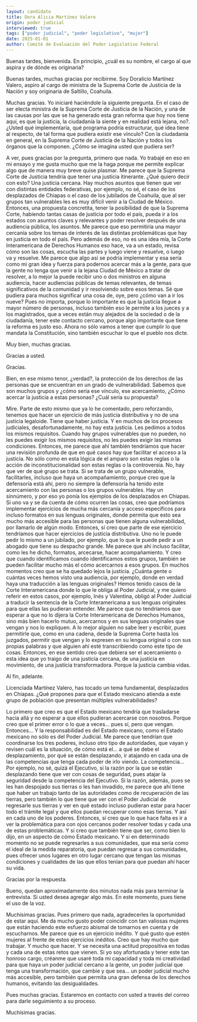 ```yaml
---
layout: candidato
title: Dora Alicia Martínez Valero
origin: poder judicial
interviewed: true
tags: ["poder judicial", "poder legislativo", "mujer"]
date: 2025-01-01
author: Comité de Evaluación del Poder Legislativo Federal
---
```


Buenas tardes, bienvenida. En principio, ¿cuál es su nombre, el cargo al que aspira y de dónde es originaria?

Buenas tardes, muchas gracias por recibirme. Soy Doralicio Martínez Valero, aspiro al cargo de ministra de la Suprema Corte de Justicia de la Nación y soy originaria de Saltillo, Coahuila.

Muchas gracias. Yo iniciaré haciéndole la siguiente pregunta. En el caso de ser electa ministra de la Suprema Corte de Justicia de la Nación, y una de las causas por las que se ha generado esta gran reforma que hoy nos tiene aquí, es que la justicia, la ciudadanía la siente y en realidad está lejana, no?. ¿Usted qué implementaría, qué programa podría estructurar, qué idea tiene al respecto, de tal forma que pudiera existir ese vínculo? Con la ciudadanía en general, en la Suprema Corte de Justicia de la Nación y todos los órganos que la componen. ¿Cómo se imagina usted que pudiera ser?

A ver, pues gracias por la pregunta, primero que nada. Yo trabajé en eso en mi ensayo  y me gusta mucho que me la haga porque me permite explicar algo que de manera muy breve quise plasmar. Me parece que la Suprema Corte de Justicia tendría que tener una justicia itinerante. ¿Qué quiero decir con esto? Una justicia cercana. Hay muchos asuntos que tienen que ver con distintas entidades federativas, por ejemplo, no sé, el caso de los desplazados de Chiapas o el caso de los jubilados de Coahuila, que al ser grupos tan vulnerables les es muy difícil venir a la Ciudad de México. Entonces, una propuesta concretita, tener la posibilidad de que la Suprema Corte, habiendo tantas casas de justicia por todo el país, pueda ir a los estados con asuntos claves y relevantes y poder resolver después de una audiencia pública, los asuntos. Me parece que eso permitiría una mayor cercanía sobre los temas de interés de las distintas problemáticas que hay en justicia en todo el país. Pero además de eso, no es una idea mía, la Corte Interamericana de Derechos Humanos eso hace, va a un estado, revisa cómo son las cosas, escucha las partes y luego viene y resuelve, o luego va y resuelve. Me parece que algo así se podría implementar y esa sería como mi gran idea y fuerza para podernos acercar más a la gente, para que la gente no tenga que venir a la lejana Ciudad de México a tratar de resolver, a lo mejor la puede recibir uno o dos ministros en alguna audiencia, hacer audiencias públicas de temas relevantes, de temas significativos de la comunidad y ir resolviendo sobre esos temas. Sé que pudiera para muchos significar una cosa de, oye, pero ¿cómo van a ir los nueve? Pues no importa, porque lo importante es que la justicia llegue a mayor número de personas, incluso también eso le permite a los jueces y a los magistrados, que a veces están muy alejados de la sociedad o de la ciudadanía, tener este contacto cercano, porque algo importante que tiene la reforma es justo eso. Ahora no sólo vamos a tener que cumplir lo que mandata la Constitución, sino también escuchar lo que el pueblo nos dicte.

Muy bien, muchas gracias.

Gracias a usted.

Gracias.

Bien, en ese mismo tenor, ¿verdad?, la protección de los derechos de las personas que se encuentran en un grado de vulnerabilidad. Sabemos que son muchos grupos y ¿cómo sería ese vínculo, ese acercamiento, ¿Cómo acercar la justicia a estas personas?  ¿Cuál sería su propuesta?

Mire. Parte de esto mismo que ya lo he comentado, pero reforzando, tenemos que hacer un ejercicio de más justicia distributiva y no de una justicia legaloide. Tiene que haber justicia. Y en muchos de los procesos judiciales, desafortunadamente, no hay esta justicia. Les pedimos a todos los mismos requisitos. Cuando hay grupos vulnerables que no pueden, no les puedes exigir los mismos requisitos, no les puedes exigir las mismas condiciones. Entonces, me parece que ahí también tendríamos que hacer una revisión profunda de que en qué casos hay que facilitar el acceso a la justicia. No sólo como en esta lógica de el amparo son estas reglas o la acción de inconstitucionalidad son estas reglas o la controversia. No, hay que ver de qué grupo se trata. Si se trata de un grupo vulnerable, facilitarles, incluso que haya un acompañamiento, porque creo que la defensoría está ahí, pero no siempre la defensoría ha tenido este acercamiento con las personas o los grupos vulnerables. Hay un sinnúmero, y por eso yo ponía los ejemplos de los desplazados en Chiapas. Si uno va y se da cuenta de cómo ocurren las cosas, creo que podríamos implementar ejercicios de mucha más cercanía y acceso específicos para incluso formatos en sus lenguas originales, donde permita que esto sea mucho más accesible para las personas que tienen alguna vulnerabilidad, por llamarlo de algún modo. Entonces, sí creo que parte de ese ejercicio tendríamos que hacer ejercicios de justicia distributiva. Uno no le puede pedir lo mismo a un jubilado, por ejemplo, que lo que le puede pedir a un abogado que tiene su despacho grande. Me parece que ahí incluso facilitar, como les he dicho, formatos, arcecarse, hacer acompañamiento. Y creo que cuando identificamos cuando identificamos estos grupos, también se pueden facilitar mucho más el cómo acercarnos a esos grupos. En muchos momentos creo que se ha quedado lejos la justicia. ¿Cuánta gente o cuántas veces hemos visto una audiencia, por ejemplo, donde en verdad haya una traducción a las lenguas originales? Hemos tenido casos de la Corte Interamericana donde lo que le obliga al Poder Judicial,  y me quiero referir en estos casos, por ejemplo, Inés y Valentina, obligó al Poder Judicial a traducir la sentencia de la Corte Interamericana a sus lenguas originales para que ellas las pudieran entender. Me parece que no tendríamos que esperar a que no lo dijera la Corte Interamericana de Derechos Humanos, sino más bien hacerlo mutuo, acercarnos y en sus lenguas originales que vengan y nos lo expliquen. A lo mejor alguien no sabe leer y escribir, pues permitirle que, como en una cadena, desde la Suprema Corte hasta los juzgados, permitir que vengan y lo expresen en su lengua original o con sus propias palabras y que alguien ahí esté transcribiendo como este tipo de cosas. Entonces, en ese sentido creo que debiera ser el acercamiento o esta idea que yo traigo  de una justicia cercana, de una justicia en movimiento, de una justicia transformadora. Porque la justicia cambia vidas.

Al fin, adelante.

Licenciada Martínez Valero, has tocado un tema fundamental, desplazados en Chiapas. ¿Qué propones para que el Estado mexicano atienda a este grupo de población que presentan múltiples vulnerabilidades?

Lo primero que creo es que el Estado mexicano tendría que trasladarse hacia allá y no esperar a que ellos pudieran acercarse con nosotros. Porque creo que el primer error o lo que a veces… pues sí, pero que vengan. Entonces…  Y la responsabilidad es del Estado mexicano, como el Estado mexicano no sólo es del Poder Judicial. Me parece que tendrían que coordinarse los tres poderes, incluso otro tipo de autoridades, que vayan y revisen cuál es la situación, de cómo está el… a qué se debe el desplazamiento, por qué se están desplazando, ir atajando en cada una de las competencias que tenga cada poder de irlo viendo. La competencia… Por ejemplo, no sé, quizá el Ejecutivo, si la razón por la que se están desplazando  tiene que ver con cosas de seguridad, pues atajar la seguridad desde la competencia del Ejecutivo. Si la razón, además, pues se les han despojado sus tierras o les han invadido, me parece que ahí tiene que haber un trabajo tanto de las autoridades como de recuperación de las tierras, pero también lo que tiene que ver con el Poder Judicial de regresarle sus tierras  y ver en qué estado incluso pudieran estar para hacer todo el trámite legal y que ellos puedan recuperar como esas tierras. Y así en cada uno de los poderes. Entonces, sí creo que lo que hace falta es ir a ver la problemática para con ojos cercanos poder resolver todas y cada una de estas problemáticas. Y sí creo que también tiene que ser, como bien lo dijo, en un aspecto de cómo Estado mexicano. Y si en determinado momento no se puede regresarles a sus comunidades, que esa sería como el ideal de la medida reparatoria, que puedan regresar a sus comunidades,  pues ofrecer unos lugares en otro lugar cercano que tengan las mismas condiciones y cualidades de las que ellos tenían para que puedan ahí hacer su vida.

Gracias por la respuesta.

Bueno, quedan aproximadamente dos minutos nada más para terminar la entrevista. Si usted desea agregar algo más. En este momento, pues tiene el uso de la voz.

Muchísimas gracias. Pues primero que nada, agradecerles la oportunidad de estar aquí.  Me da mucho gusto poder coincidir con tan valiosas mujeres que están haciendo este esfuerzo abismal de tomarnos en cuenta y de escucharnos. Me parece que es un ejercicio inédito. Y qué gusto que estén mujeres al frente de estos ejercicios inéditos. Creo que hay mucho que trabajar. Y mucho que hacer. Y se necesita una actitud propositiva en todas y cada una de estas retos que vienen. Si yo soy afortunada y tener este tan honroso cargo, créanme que usaré toda mi capacidad y toda mi creatividad para que haya un poder judicial cercano a la gente, un poder judicial que tenga una transformación, que cambie y que sea… un poder judicial mucho más accesible, pero también que permita una gran defensa de los derechos humanos, evitando las desigualdades.

Pues muchas gracias. Estaremos en contacto con usted a través del correo para darle seguimiento a su proceso.

Muchísimas gracias.

